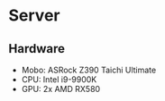 # Server

## Hardware

* Mobo: ASRock Z390 Taichi Ultimate
* CPU: Intel i9-9900K
* GPU: 2x AMD RX580
